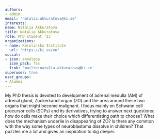 ```yaml
---
authors:
- admin
email: "natalia.akkuratova@ki.se"
interests:
name: Natalia Akkuratova
title: Natalia Akkuratova
role: PhD student ‘23
organizations:
- name: Karolinska Institute
  url: "https://ki.se/en"
social:
- icon: envelope
  icon_pack: fas
  link: 'mailto:natalia.akkuratova@ki.se'
superuser: true
user_groups:
- Alumni
---
```


My PhD thesis is devoted to development of adrenal medulla (AM) of adrenal gland, Zuckerkandl organ (ZO) and the area around these two organs that might become malignant. I focus mainly on Schwann cell precursor cells (SCPs) and its derivatives, trying to answer next questions: how do cells make their choice which differentiating path to choose? What does the mechanism underlie in disappearing of ZO? Is there any common with the way some types of neuroblastoma dissolve in children? That puzzles me a lot and gives an inspiration to dig deeper.

